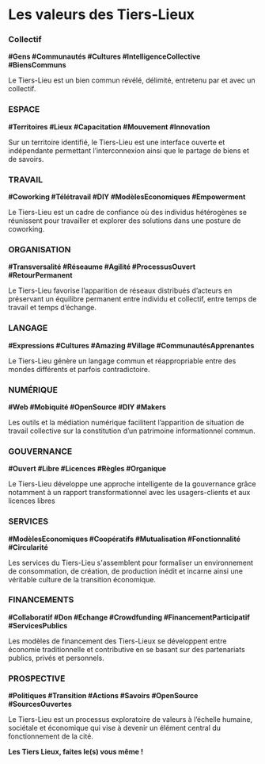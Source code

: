 # Les valeurs des Tiers-Lieux

### Collectif

**\#Gens \#Communautés \#Cultures \#IntelligenceCollective \#BiensCommuns**

Le Tiers-Lieu est un bien commun révélé, délimité, entretenu par et avec un collectif.

### ESPACE

**\#Territoires \#Lieux \#Capacitation \#Mouvement \#Innovation**

Sur un territoire identifié, le Tiers-Lieu est une interface ouverte et indépendante permettant l’interconnexion ainsi que le partage de biens et de savoirs.

### TRAVAIL

**\#Coworking \#Télétravail \#DIY \#ModèlesEconomiques \#Empowerment**

Le Tiers-Lieu est un cadre de confiance où des individus hétérogènes se réunissent pour travailler et explorer des solutions dans une posture de coworking.

### ORGANISATION

**\#Transversalité \#Réseaume \#Agilité \#ProcessusOuvert \#RetourPermanent**

Le Tiers-Lieu favorise l’apparition de réseaux distribués d’acteurs en préservant un équilibre permanent entre individu et collectif, entre temps de travail et temps d’échange.

### LANGAGE

**\#Expressions \#Cultures \#Amazing \#Village \#CommunautésApprenantes**

Le Tiers-Lieu génère un langage commun et réappropriable entre des mondes différents et parfois contradictoire.

### NUMÉRIQUE

**\#Web \#Mobiquité \#OpenSource \#DIY \#Makers**

Les outils et la médiation numérique facilitent l’apparition de situation de travail collective sur la constitution d’un patrimoine informationnel commun.

### GOUVERNANCE

**\#Ouvert \#Libre \#Licences \#Règles \#Organique**

Le Tiers-Lieu développe une approche intelligente de la gouvernance grâce notamment à un rapport transformationnel avec les usagers-clients et aux licences libres

### SERVICES

**\#ModèlesEconomiques \#Coopératifs \#Mutualisation \#Fonctionnalité \#Circularité**

Les services du Tiers-Lieu s'assemblent pour formaliser un environnement de consommation, de création, de production inédit et incarne ainsi une véritable culture de la transition économique.

### FINANCEMENTS

**\#Collaboratif \#Don \#Echange \#Crowdfunding \#FinancementParticipatif \#ServicesPublics**

Les modèles de financement des Tiers-Lieux se développent entre économie traditionnelle et contributive en se basant sur des partenariats publics, privés et personnels.

### PROSPECTIVE

**\#Politiques \#Transition \#Actions \#Savoirs \#OpenSource \#SourcesOuvertes**

Le Tiers-Lieu est un processus exploratoire de valeurs à l’échelle humaine, sociétale et économique qui vise à devenir un élément central du fonctionnement de la cité.

**Les Tiers Lieux, faites le\(s\) vous même !**



